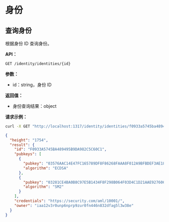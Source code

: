 <!--
order: 7
-->

# 身份

## 查询身份

根据身份 ID 查询身份。

**API：**

```bash
GET /identity/identities/{id}
```

**参数：**

- id：string，身份 ID

**返回值：**

- 身份查询结果：object

**请求示例：**

```bash
curl -X GET "http://localhost:1317/identity/identities/f0933a5745ba489495b9da982c5c60c1" -H "accept: application/json" | jq
```

```json
{
  "height": "1754",
  "result": {
    "id": "F0933A5745BA489495B9DA982C5C60C1",
    "pubkeys": [
      {
        "pubkey": "03576AAC14E47FC165789DF8F86268FAAA8F012A9BFBDEF3AE18C22A63CFE5EAC0",
        "algorithm": "ECDSA"
      },
      {
        "pubkey": "03281CE4BA0B8C97E5B1434F8F298B064F03D4C1D21AAE9276065E170FC90A5D51",
        "algorithm": "SM2"
      }
    ],
    "credentials": "https://security.com/aml/10001/",
    "owner": "iaa12v3r0unp6nprp9zur0fn446n832dfag5l3w38e"
  }
}
```
